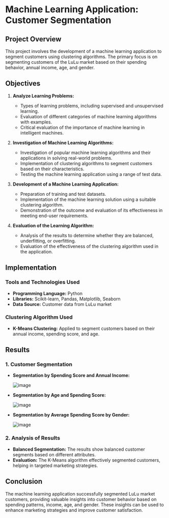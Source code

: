 # Machine Learning Application: Customer Segmentation

## Project Overview

This project involves the development of a machine learning application to segment customers using clustering algorithms. The primary focus is on segmenting customers of the LuLu market based on their spending behavior, annual income, age, and gender.

## Objectives

1. **Analyze Learning Problems:** 
   - Types of learning problems, including supervised and unsupervised learning.
   - Evaluation of different categories of machine learning algorithms with examples.
   - Critical evaluation of the importance of machine learning in intelligent machines.

2. **Investigation of Machine Learning Algorithms:**
   - Investigation of popular machine learning algorithms and their applications in solving real-world problems.
   - Implementation of clustering algorithms to segment customers based on their characteristics.
   - Testing the machine learning application using a range of test data.

3. **Development of a Machine Learning Application:**
   - Preparation of training and test datasets.
   - Implementation of the machine learning solution using a suitable clustering algorithm.
   - Demonstration of the outcome and evaluation of its effectiveness in meeting end-user requirements.

4. **Evaluation of the Learning Algorithm:**
   - Analysis of the results to determine whether they are balanced, underfitting, or overfitting.
   - Evaluation of the effectiveness of the clustering algorithm used in the application.

## Implementation

### Tools and Technologies Used

- **Programming Language:** Python
- **Libraries:** Scikit-learn, Pandas, Matplotlib, Seaborn
- **Data Source:** Customer data from LuLu market

### Clustering Algorithm Used

- **K-Means Clustering:** Applied to segment customers based on their annual income, spending score, and age.

## Results

### 1. Customer Segmentation

- **Segmentation by Spending Score and Annual Income:**
  
  ![image](https://github.com/user-attachments/assets/9e71c7a5-e4ce-4955-93ec-bcf283218332)

- **Segmentation by Age and Spending Score:**
  
  ![image](https://github.com/user-attachments/assets/cf4decb2-547f-4313-9657-59947093627f)
  
- **Segmentation by Average Spending Score by Gender:**
  
  ![image](https://github.com/user-attachments/assets/cbe0b903-cfc6-4d4f-94d6-4f0aa1ec65f4)


### 2. Analysis of Results

- **Balanced Segmentation:** The results show balanced customer segments based on different attributes.
- **Evaluation:** The K-Means algorithm effectively segmented customers, helping in targeted marketing strategies.

## Conclusion

The machine learning application successfully segmented LuLu market customers, providing valuable insights into customer behavior based on spending patterns, income, age, and gender. These insights can be used to enhance marketing strategies and improve customer satisfaction.
